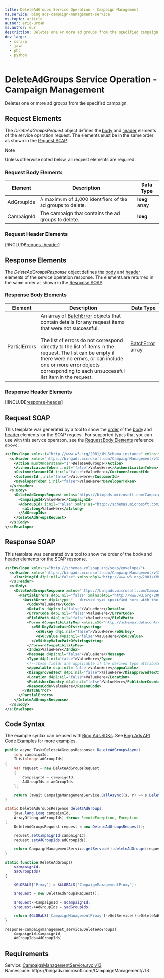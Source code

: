 ```yaml
---
title: DeleteAdGroups Service Operation - Campaign Management
ms.service: bing-ads-campaign-management-service
ms.topic: article
author: eric-urban
ms.author: eur
description: Deletes one or more ad groups from the specified campaign.
dev_langs: 
  - csharp
  - java
  - php
  - python
---
```

# DeleteAdGroups Service Operation - Campaign Management
Deletes one or more ad groups from the specified campaign.

## <a name="request"></a>Request Elements
The *DeleteAdGroupsRequest* object defines the [body](#request-body) and [header](#request-header) elements of the service operation request. The elements must be in the same order as shown in the [Request SOAP](#request-soap). 

> [!NOTE]
> Unless otherwise noted below, all request elements are required.

### <a name="request-body"></a>Request Body Elements

|Element|Description|Data Type|
|-----------|---------------|-------------|
|<a name="adgroupids"></a>AdGroupIds|A maximum of 1,000 identifiers of the ad groups to delete.|**long** array|
|<a name="campaignid"></a>CampaignId|The campaign that contains the ad groups to delete.|**long**|

### <a name="request-header"></a>Request Header Elements
[!INCLUDE[request-header](./includes/request-header.md)]

## <a name="response"></a>Response Elements
The *DeleteAdGroupsResponse* object defines the [body](#response-body) and [header](#response-header) elements of the service operation response. The elements are returned in the same order as shown in the [Response SOAP](#response-soap).

### <a name="response-body"></a>Response Body Elements

|Element|Description|Data Type|
|-----------|---------------|-------------|
|<a name="partialerrors"></a>PartialErrors|An array of [BatchError](batcherror.md) objects that contain details for any request items that were not successful.<br/><br/>The list of errors do not correspond directly to the list of items in the request. The list can be empty if there were no errors, or can include one or more error objects corresponding to each unsuccessful list item in the request.|[BatchError](batcherror.md) array|

### <a name="response-header"></a>Response Header Elements
[!INCLUDE[response-header](./includes/response-header.md)]

## <a name="request-soap"></a>Request SOAP
This template was generated by a tool to show the [order](../guides/services-protocol.md#element-order) of the [body](#request-body) and [header](#request-header) elements for the SOAP request. For supported types that you can use with this service operation, see the [Request Body Elements](#request-body) reference above.

```xml
<s:Envelope xmlns:i="http://www.w3.org/2001/XMLSchema-instance" xmlns:s="http://schemas.xmlsoap.org/soap/envelope/">
  <s:Header xmlns="https://bingads.microsoft.com/CampaignManagement/v13">
    <Action mustUnderstand="1">DeleteAdGroups</Action>
    <AuthenticationToken i:nil="false">ValueHere</AuthenticationToken>
    <CustomerAccountId i:nil="false">ValueHere</CustomerAccountId>
    <CustomerId i:nil="false">ValueHere</CustomerId>
    <DeveloperToken i:nil="false">ValueHere</DeveloperToken>
  </s:Header>
  <s:Body>
    <DeleteAdGroupsRequest xmlns="https://bingads.microsoft.com/CampaignManagement/v13">
      <CampaignId>ValueHere</CampaignId>
      <AdGroupIds i:nil="false" xmlns:a1="http://schemas.microsoft.com/2003/10/Serialization/Arrays">
        <a1:long>ValueHere</a1:long>
      </AdGroupIds>
    </DeleteAdGroupsRequest>
  </s:Body>
</s:Envelope>
```

## <a name="response-soap"></a>Response SOAP
This template was generated by a tool to show the order of the [body](#response-body) and [header](#response-header) elements for the SOAP response.

```xml
<s:Envelope xmlns:s="http://schemas.xmlsoap.org/soap/envelope/">
  <s:Header xmlns="https://bingads.microsoft.com/CampaignManagement/v13">
    <TrackingId d3p1:nil="false" xmlns:d3p1="http://www.w3.org/2001/XMLSchema-instance">ValueHere</TrackingId>
  </s:Header>
  <s:Body>
    <DeleteAdGroupsResponse xmlns="https://bingads.microsoft.com/CampaignManagement/v13">
      <PartialErrors d4p1:nil="false" xmlns:d4p1="http://www.w3.org/2001/XMLSchema-instance">
        <BatchError d4p1:type="-- derived type specified here with the appropriate prefix --">
          <Code>ValueHere</Code>
          <Details d4p1:nil="false">ValueHere</Details>
          <ErrorCode d4p1:nil="false">ValueHere</ErrorCode>
          <FieldPath d4p1:nil="false">ValueHere</FieldPath>
          <ForwardCompatibilityMap xmlns:e56="http://schemas.datacontract.org/2004/07/System.Collections.Generic" d4p1:nil="false">
            <e56:KeyValuePairOfstringstring>
              <e56:key d4p1:nil="false">ValueHere</e56:key>
              <e56:value d4p1:nil="false">ValueHere</e56:value>
            </e56:KeyValuePairOfstringstring>
          </ForwardCompatibilityMap>
          <Index>ValueHere</Index>
          <Message d4p1:nil="false">ValueHere</Message>
          <Type d4p1:nil="false">ValueHere</Type>
          <!--These fields are applicable if the derived type attribute is set to EditorialError-->
          <Appealable d4p1:nil="false">ValueHere</Appealable>
          <DisapprovedText d4p1:nil="false">ValueHere</DisapprovedText>
          <Location d4p1:nil="false">ValueHere</Location>
          <PublisherCountry d4p1:nil="false">ValueHere</PublisherCountry>
          <ReasonCode>ValueHere</ReasonCode>
        </BatchError>
      </PartialErrors>
    </DeleteAdGroupsResponse>
  </s:Body>
</s:Envelope>
```

## <a name="example"></a>Code Syntax
The example syntax can be used with [Bing Ads SDKs](../guides/client-libraries.md). See [Bing Ads API Code Examples](../guides/code-examples.md) for more examples.
```csharp
public async Task<DeleteAdGroupsResponse> DeleteAdGroupsAsync(
	long campaignId,
	IList<long> adGroupIds)
{
	var request = new DeleteAdGroupsRequest
	{
		CampaignId = campaignId,
		AdGroupIds = adGroupIds
	};

	return (await CampaignManagementService.CallAsync((s, r) => s.DeleteAdGroupsAsync(r), request));
}
```
```java
static DeleteAdGroupsResponse deleteAdGroups(
	java.lang.Long campaignId,
	ArrayOflong adGroupIds) throws RemoteException, Exception
{
	DeleteAdGroupsRequest request = new DeleteAdGroupsRequest();

	request.setCampaignId(campaignId);
	request.setAdGroupIds(adGroupIds);

	return CampaignManagementService.getService().deleteAdGroups(request);
}
```
```php
static function DeleteAdGroups(
	$campaignId,
	$adGroupIds)
{

	$GLOBALS['Proxy'] = $GLOBALS['CampaignManagementProxy'];

	$request = new DeleteAdGroupsRequest();

	$request->CampaignId = $campaignId;
	$request->AdGroupIds = $adGroupIds;

	return $GLOBALS['CampaignManagementProxy']->GetService()->DeleteAdGroups($request);
}
```
```python
response=campaignmanagement_service.DeleteAdGroups(
	CampaignId=CampaignId,
	AdGroupIds=AdGroupIds)
```

## Requirements
Service: [CampaignManagementService.svc v13](https://campaign.api.bingads.microsoft.com/Api/Advertiser/CampaignManagement/v13/CampaignManagementService.svc)  
Namespace: https\://bingads.microsoft.com/CampaignManagement/v13  

